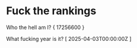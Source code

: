 # Fuck the rankings

Who the hell am I?
{ 17256600 }

What fucking year is it?
[ 2025-04-03T00:00:00Z ]
